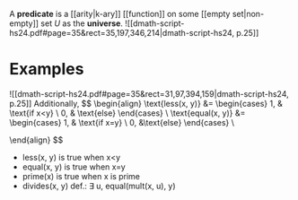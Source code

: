 
A **predicate** is a [[arity|k-ary]] [[function]] on some [[empty set|non-empty]] set $U$ as the **universe**.
![[dmath-script-hs24.pdf#page=35&rect=35,197,346,214|dmath-script-hs24, p.25]]

# Examples
![[dmath-script-hs24.pdf#page=35&rect=31,97,394,159|dmath-script-hs24, p.25]]
Additionally,
$$
\begin{align}
\text{less(x, y)} &= \begin{cases}
1, & \text{if x<y} \\
0, & \text{else}
\end{cases} \\
\text{equal(x, y)} &= \begin{cases}
1, & \text{if x=y} \\
0, &\text{else}
\end{cases} \\

\end{align}
$$
- less(x, y) is true when x\<y
- equal(x, y) is true when x=y
- prime(x) is true when x is prime
- divides(x, y) def.: $\exists$ u, equal(mult(x, u), y)